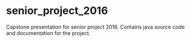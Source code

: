 # senior_project_2016
Capstone presentation for senior project 2016. Contains java source code and documentation for the project.
